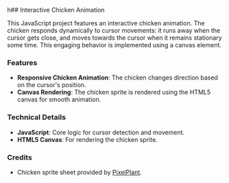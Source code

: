 h## Interactive Chicken Animation

This JavaScript project features an interactive chicken animation. The chicken responds dynamically to cursor movements: it runs away when the cursor gets close, and moves towards the cursor when it remains stationary some time. This engaging behavior is implemented using a canvas element.

### Features

- **Responsive Chicken Animation**: The chicken changes direction based on the cursor's position.
- **Canvas Rendering**: The chicken sprite is rendered using the HTML5 canvas for smooth animation.

### Technical Details

- **JavaScript**: Core logic for cursor detection and movement.
- **HTML5 Canvas**: For rendering the chicken sprite.

### Credits

- Chicken sprite sheet provided by [PixelPlant](https://pixelplant.itch.io/chicken-sprite-sheet).
